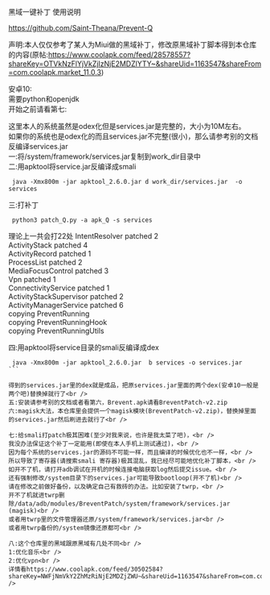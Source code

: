 
黑域一键补丁 使用说明

https://github.com/Saint-Theana/Prevent-Q

声明:本人仅仅参考了某人为Miui做的黑域补丁，修改原黑域补丁脚本得到本仓库的内容(原帖:https://www.coolapk.com/feed/28578557?shareKey=OTVkNzFlYjVkZjIzNjE2MDZlYTY~&shareUid=1163547&shareFrom=com.coolapk.market_11.0.3)

安卓10: <br />
需要python和openjdk<br />
开始之前请看第七:<br />

这里本人的系统虽然是odex化但是services.jar是完整的，大小为10M左右。<br />
如果你的系统也是odex化的而且services.jar不完整(很小)，那么请参考别的文档反编译services.jar<br />
一:将/system/framework/services.jar复制到work_dir目录中<br />
二:用apktool将service.jar反编译成smali<br />

```SHELL
 java -Xmx800m -jar apktool_2.6.0.jar d work_dir/services.jar  -o services
```

三:打补丁<br />

```SHELL
 python3 patch_Q.py -a apk_Q -s services
```

理论上一共会打22处
IntentResolver patched 2<br />
ActivityStack patched 4<br />
ActivityRecord patched 1<br />
ProcessList patched 2<br />
MediaFocusControl patched 3<br />
Vpn patched 1<br />
ConnectivityService patched 1<br />
ActivityStackSupervisor patched 2<br />
ActivityManagerService patched 6<br />
copying PreventRunning<br />
copying PreventRunningHook<br />
copying PreventRunningUtils<br />

四:用apktool将service目录的smali反编译成dex<br />

```SHELL
 java -Xmx800m -jar apktool_2.6.0.jar  b services -o services.jar
​```

得到的services.jar里的dex就是成品，把原services.jar里面的两个dex(安卓10一般是两个吧)替换掉就行了<br />
五:安装请参考别的文档或者看第六，Brevent.apk请看BreventPatch-v2.zip
六:magisk大法，本仓库里会提供一个magisk模块(BreventPatch-v2.zip)，替换掉里面的services.jar然后刷进去就行了<br />

七:给smali打patch极其困难(至少对我来说，也许是我太菜了吧)，<br />
我没办法保证这个补丁一定能用(即使在本人手机上测试通过)，<br />
因为每个系统的services.jar的源码不可能一样，而且编译的时候优化也不一样，<br />
所以导致了寄存器(请搜索smali 寄存器)极其混乱，我已经尽可能地优化补丁脚本，<br />
如开不了机，请打开adb调试在开机的时候连接电脑获取log然后提交issue。<br />
还有强制修改/system目录下的services.jar可能导致bootloop(开不了机)<br />
请在修改之前做好备份，以及确定自己有救砖的办法。比如安装了twrp，<br />
开不了机就进twrp删除/data/adb/modules/BreventPatch/system/framework/services.jar (magisk)<br />
或者用twrp里的文件管理器还原/system/framework/services.jar<br />
或者用twrp备份的/system镜像还原都可<br />

八:这个仓库里的黑域跟原黑域有几处不同<br />
1:优化音乐<br />
2:优化vpn<br />
详情看https://www.coolapk.com/feed/30502584?shareKey=NWFjNmVkY2ZhMzRiNjE2MDZjZWU~&shareUid=1163547&shareFrom=com.coolapk.market_11.0.3<br />